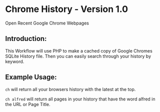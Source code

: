 Chrome History - Version 1.0
===
Open Recent Google Chrome Webpages

Introduction:
---

This Workflow will use PHP to make a cached copy of Google Chromes SQLite History file. Then you can easily search through your history by keyword.

Example Usage:
---

`ch` will return all your browsers history with the latest at the top.

`ch alfred` will return all pages in your history that have the word alfred in the URL or Page Title.
